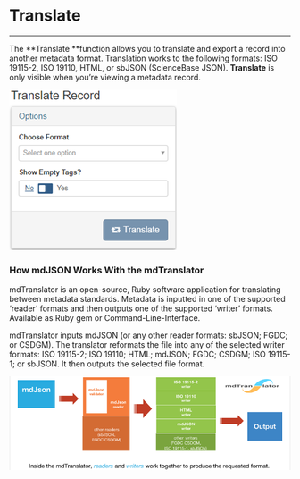 # Translate

---

The **Translate **function allows you to translate and export a record into another metadata format. Translation works to the following formats: ISO 19115-2, ISO 19110, HTML, or sbJSON \(ScienceBase JSON\). **Translate** is only visible when you’re viewing a metadata record.



![](/assets/translate_screenshot.png)

### How mdJSON Works With the mdTranslator

mdTranslator is an open-source, Ruby software application for translating between metadata standards. Metadata is inputted in one of the supported ‘reader’ formats and then outputs one of the supported ‘writer’ formats. Available as Ruby gem or Command-Line-Interface.

mdTranslator inputs mdJSON \(or any other reader formats: sbJSON; FGDC; or CSDGM\). The translator reformats the file into any of the selected writer formats: ISO 19115-2; ISO 19110; HTML; mdJSON; FGDC; CSDGM; ISO 19115-1; or sbJSON.  It then outputs the selected file format.

![](/assets/translator_diagram.png)

